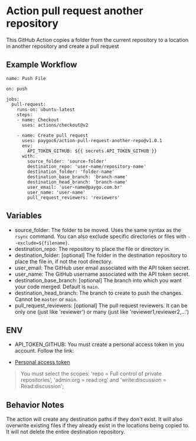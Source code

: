 # Action pull request another repository 
This GitHub Action copies a folder from the current repository to a location in another repository and create a pull request

## Example Workflow
    name: Push File

    on: push

    jobs:
      pull-request:
        runs-on: ubuntu-latest
        steps:
        - name: Checkout
          uses: actions/checkout@v2

        - name: Create pull request
          uses: paygoc6/action-pull-request-another-repo@v1.0.1
          env:
            API_TOKEN_GITHUB: ${{ secrets.API_TOKEN_GITHUB }}
          with:
            source_folder: 'source-folder'
            destination_repo: 'user-name/repository-name'
            destination_folder: 'folder-name'
            destination_base_branch: 'branch-name'
            destination_head_branch: 'branch-name'
            user_email: 'user-name@paygo.com.br'
            user_name: 'user-name'
            pull_request_reviewers: 'reviewers'

## Variables
* source_folder: The folder to be moved. Uses the same syntax as the `rsync` command. You can also exclude specific directories or files with `--exclude=${filename}`.
* destination_repo: The repository to place the file or directory in.
* destination_folder: [optional] The folder in the destination repository to place the file in, if not the root directory.
* user_email: The GitHub user email associated with the API token secret.
* user_name: The GitHub username associated with the API token secret.
* destination_base_branch: [optional] The branch into which you want your code merged. Default is `main`.
* destination_head_branch: The branch to create to push the changes. Cannot be `master` or `main`.
* pull_request_reviewers: [optional] The pull request reviewers. It can be only one (just like 'reviewer') or many (just like 'reviewer1,reviewer2,...')

## ENV
* API_TOKEN_GITHUB: You must create a personal access token in you account. Follow the link:
- [Personal access token](https://docs.github.com/en/free-pro-team@latest/github/authenticating-to-github/creating-a-personal-access-token)

> You must select the scopes: 'repo = Full control of private repositories', 'admin:org = read:org' and 'write:discussion = Read:discussion'; 


## Behavior Notes
The action will create any destination paths if they don't exist. It will also overwrite existing files if they already exist in the locations being copied to. It will not delete the entire destination repository.
